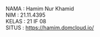 NAMA    : Hamim Nur Khamid
<br>
NIM     : 21.11.4395
<br>
KELAS   : 21 IF 08
<br>
SITUS   : https://hamim.domcloud.io/
